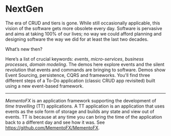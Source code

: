 # NextGen

The era of CRUD and tiers is gone. While still occasionally applicable, this vision of the software gets more obsolete every day. Software is pervasive and aims at taking 100% of our lives; no way we could afford planning and designing software the way we did for at least the last two decades. 

What’s new then?

Here’s a list of crucial keywords: *events*, *micro-services*, *business processes*, *domain modeling*. The demos here explore events and the silent revolution that events and commands are bringing to software. Demos show Event Sourcing, persistence, CQRS and frameworks. You'll find three different steps of a To-Do application (classic CRUD app revisited) built using a new event-based framework.

***

*MementoFX* is an application framework supporting the development of *time travelling* (TT) applications. A TT application is an application that uses events as the sole form of storage and builds any state and view out of events. TT is because at any time you can bring the time of the application back to a different day and see how it was. See https://github.com/MementoFX/MementoFX. 
